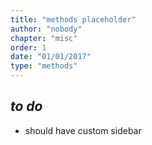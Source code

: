 ```yaml
---
title: "methods placeholder"
author: "nobody"
chapter: "misc"
order: 1
date: "01/01/2017"
type: "methods"
---
```


## _to do_
* should have custom sidebar
